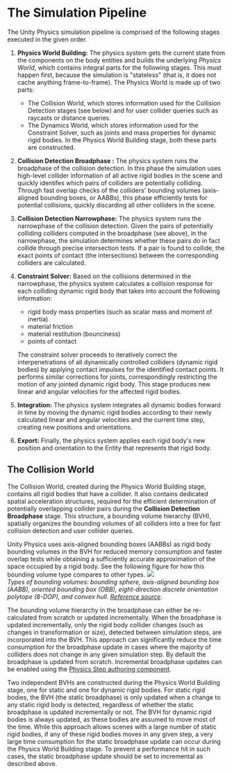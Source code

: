 # The Simulation Pipeline

The Unity Physics simulation pipeline is comprised of the following stages executed in the given order.

1. __Physics World Building:__ The physics system gets the current state from the components on the body entities and builds the underlying _Physics World_, which contains integral parts for the following stages. This must happen first, because the simulation is "stateless" (that is, it does not cache anything frame-to-frame).
The Physics World is made up of two parts:
    * The Collision World, which stores information used for the Collision Detection stages (see below) and for user collider queries such as raycasts or distance queries.
    * The Dynamics World, which stores information used for the Constraint Solver, such as joints and mass properties for dynamic rigid bodies.
In the Physics World Building stage, both these parts are constructed.
2. __Collision Detection Broadphase :__ The physics system runs the broadphase of the collision detection. In this phase the simulation uses high-level collider information of all active rigid bodies in the scene and quickly identifes which pairs of colliders are potentially colliding. Through fast overlap checks of the colliders' bounding volumes (axis-aligned bounding boxes, or AABBs), this phase efficiently tests for potential collisions, quickly discarding all other colliders in the scene. 
3. __Collision Detection Narrowphase:__ The physics system runs the narrowphase of the collision detection. Given the pairs of potentially colliding colliders computed in the broadphase (see above), in the narrowphase, the simulation determines whether these pairs do in fact collide through precise intersection tests. If a pair is found to collide, the exact points of contact (the intersections) between the corresponding colliders are calculated. 
4. __Constraint Solver:__ Based on the collisions determined in the narrowphase, the physics system calculates a collision response for each colliding dynamic rigid body that takes into account the following information:
    * rigid body mass properties (such as scalar mass and moment of inertia)
    * material friction
    * material restitution (bounciness)
    * points of contact

    The constraint solver proceeds to iteratively correct the interpenetrations of all dynamically controlled colliders (dynamic rigid bodies) by applying contact impulses for the identified contact points. It performs similar corrections for joints, correspondingly restricting the motion of any jointed dynamic rigid body. This stage produces new linear and angular velocities for the affected rigid bodies.
6. __Integration:__ The physics system integrates all dynamic bodies forward in time by moving the dynamic rigid bodies according to their newly calculated linear and angular velocities and the current time step, creating new positions and orientations.
7. __Export:__ Finally, the physics system applies each rigid body's new position and orientation to the Entity that represents that rigid body.

## The Collision World
The Collision World, created during the Physics World Building stage, contains all rigid bodies that have a collider. It also contains dedicated spatial acceleration structures, required for the efficient determination of potentially overlapping collider pairs during the __Collision Detection Broadphase__ stage. This structure, a bounding volume hierarchy (BVH), spatially organizes the bounding volumes of all colliders into a tree for fast collision detection and user collider queries.

Unity Physics uses axis-aligned bounding boxes (AABBs) as rigid body bounding volumes in the BVH for reduced memory consumption and faster overlap tests while obtaining a sufficiently accurate approximation of the space occupied by a rigid body. See the following figure for how this bounding volume type compares to other types.
![](images/bounding-volumes.png)<br/>_Types of bounding volumes: bounding sphere, axis-aligned bounding box (AABB), oriented bounding box (OBB), eight-direction discrete orientation polytope (8-DOP), and convex hull. [Reference source](https://www.researchgate.net/figure/Bounding-volumes-sphere-axis-aligned-bounding-box-AABB-oriented-bounding-box_fig9_272093426)._

The bounding volume hierarchy in the broadphase can either be re-calculated from scratch or updated incrementally. When the broadphase is updated incrementally, only the rigid body collider changes (such as changes in transformation or size), detected between simulation steps, are incorporated into the BVH. This approach can significantly reduce the time consumption for the broadphase update in cases where the majority of colliders does not change in any given simulation step. By default the broadphase is updated from scratch. Incremental broadphase updates can be enabled using the [Physics Step authoring component](component-step.md).

Two independent BVHs are constructed during the Physics World Building stage, one for static and one for dynamic rigid bodies. For static rigid bodies, the BVH (the static broadphase) is only updated when a change to any static rigid body is detected, regardless of whether the static broadphase is updated incrementally or not. The BVH for dynamic rigid bodies is always updated, as these bodies are assumed to move most of the time. While this approach allows scenes with a large number of static rigid bodies, if any of these rigid bodies moves in any given step, a very large time consumption for the static broadphase update can occur during the Physics World Building stage. To prevent a performance hit in such cases, the static broadphase update should be set to incremental as described above.